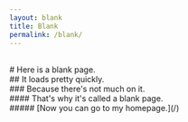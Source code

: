 ```yaml
---
layout: blank
title: Blank
permalink: /blank/
---
```


<br>
# Here is a blank page.

<br>
## It loads pretty quickly.

<br>
### Because there's not much on it.

<br>
#### That's why it's called a blank page.

<br>
##### [Now you can go to my homepage.](/)
